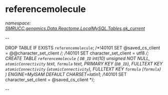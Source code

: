 ﻿# referencemolecule
_namespace: [SMRUCC.genomics.Data.Reactome.LocalMySQL.Tables.gk_current](./index.md)_

--
 
 DROP TABLE IF EXISTS `referencemolecule`;
 /*!40101 SET @saved_cs_client = @@character_set_client */;
 /*!40101 SET character_set_client = utf8 */;
 CREATE TABLE `referencemolecule` (
 `DB_ID` int(10) unsigned NOT NULL,
 `atomicConnectivity` text,
 `formula` text,
 PRIMARY KEY (`DB_ID`),
 FULLTEXT KEY `atomicConnectivity` (`atomicConnectivity`),
 FULLTEXT KEY `formula` (`formula`)
 ) ENGINE=MyISAM DEFAULT CHARSET=latin1;
 /*!40101 SET character_set_client = @saved_cs_client */;
 
 --




